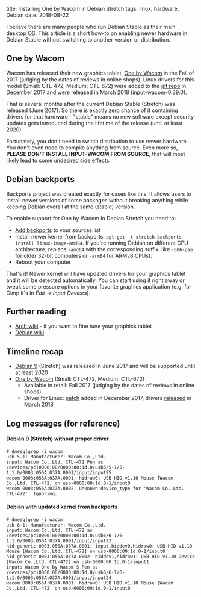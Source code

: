 title: Installing One by Wacom in Debian Stretch
tags: linux, hardware, Debian
date: 2018-08-22


I believe there are many people who run Debian Stable as their main desktop OS.
This article is a short how-to on enabling newer hardware in Debian Stable
without switching to another version or distribution.


## One by Wacom

Wacom has released their new graphics tablet, [One by Wacom] in the Fall of 2017
(judging by the dates of reviews in online shops). Linux drivers for this model
(Small: CTL-472, Medium: CTL-672) were added to the [git repo][linuxwacom] in
December 2017 and were released in March 2018 ([input-wacom-0.39.0]).

That is several months after the current Debian Stable (Stretch) was released
(June 2017). So there is exactly zero chance of it containing drivers for that
hardware - "stable" means no new software except security updates gets
introduced during the lifetime of the release (until at least 2020).

Fortunately, you don't need to switch distribution to use newer hardware. You
don't even need to compile anything from source. Even more so, **PLEASE DON'T
INSTALL INPUT-WACOM FROM SOURCE**, that will most likely lead to some undesired
side effects.


## Debian backports

Backports project was created exactly for cases like this. It allows users to
install newer versions of some packages without breaking anything while keeping
Debian overall at the same (stable) version.

To enable support for One by Wacom in Debian Stretch you need to:

- [Add backports][backports] to your sources.list
- Install newer kernel from backports:
  `apt-get -t stretch-backports install linux-image-amd64`.
  If you're running Debian on different CPU architecture, replace `-amd64` with
  the corresponding suffix, like `-686-pae` for older 32-bit computers or
  `-arm64` for ARMv8 CPUs).
- Reboot your computer

That's it! Newer kernel will have updated drivers for your graphics tablet and
it will be detected automatically. You can start using it right away or tweak
some pressure options in your favorite graphics application (e.g. for Gimp it's
in *Edit -> Input Devices*).


## Further reading

- [Arch wiki] - if you want to fine tune your graphics tablet
- [Debian wiki]


## Timeline recap

- [Debian 9] (Stretch) was released in June 2017 and will be supported until
  at least 2020
- [One by Wacom] (Small: CTL-472, Medium: CTL-672)
    - Available in retail: Fall 2017 (judging by the dates of reviews in online
      shops)
    - Driver for Linux: [patch] added in December 2017, drivers
      [released][input-wacom-0.39.0] in March 2018


## Log messages (for reference)

#### Debian 9 (Stretch) without proper driver

```
# dmesg|grep -i wacom
usb 5-1: Manufacturer: Wacom Co.,Ltd.
input: Wacom Co.,Ltd. CTL-472 Pen as /devices/pci0000:00/0000:00:1d.0/usb5/5-1/5-1:1.0/0003:056A:037A.0001/input/input95
wacom 0003:056A:037A.0001: hidraw0: USB HID v1.10 Mouse [Wacom Co.,Ltd. CTL-472] on usb-0000:00:1d.0-1/input0
wacom 0003:056A:037A.0002: Unknown device_type for 'Wacom Co.,Ltd. CTL-472'. Ignoring.
```

#### Debian with updated kernel from backports

```
# dmesg|grep -i wacom
usb 6-1: Manufacturer: Wacom Co.,Ltd.
input: Wacom Co.,Ltd. CTL-472 as /devices/pci0000:00/0000:00:1d.0/usb6/6-1/6-1:1.0/0003:056A:037A.0001/input/input23
hid-generic 0003:056A:037A.0001: input,hiddev0,hidraw0: USB HID v1.10 Mouse [Wacom Co.,Ltd. CTL-472] on usb-0000:00:1d.0-1/input0
hid-generic 0003:056A:037A.0002: hiddev1,hidraw1: USB HID v1.10 Device [Wacom Co.,Ltd. CTL-472] on usb-0000:00:1d.0-1/input1
input: Wacom One by Wacom S Pen as /devices/pci0000:00/0000:00:1d.0/usb6/6-1/6-1:1.0/0003:056A:037A.0001/input/input24
wacom 0003:056A:037A.0001: hidraw0: USB HID v1.10 Mouse [Wacom Co.,Ltd. CTL-472] on usb-0000:00:1d.0-1/input0
```

[Arch wiki]: https://wiki.archlinux.org/index.php/wacom_tablet#Configuration
[Debian 9]: https://www.debian.org/News/2017/20170617
[Debian wiki]: https://wiki.debian.org/WacomTablets
[One by Wacom]: https://www.wacom.com/en-cn/products/pen-tablets/one-by-wacom
[backports]: https://backports.debian.org/Instructions/
[input-wacom-0.39.0]: https://github.com/linuxwacom/input-wacom/releases/tag/input-wacom-0.39.0
[linuxwacom]: https://github.com/linuxwacom/input-wacom
[patch]: https://github.com/linuxwacom/input-wacom/commit/b12529e589dae810f0b6ef0b22f67b3860f86cde

